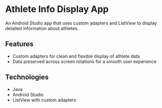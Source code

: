 # Athlete Info Display App

An Android Studio app that uses custom adapters and ListView to display detailed information about athletes.

## Features
- Custom adapters for clean and flexible display of athlete data
- Data preserved across screen rotations for a smooth user experience

## Technologies
- Java
- Android Studio
- ListView with custom adapters
